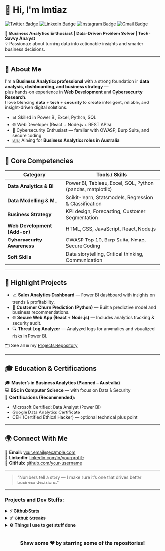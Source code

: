 # 👋 Hi, I'm Imtiaz  
[![Twitter Badge](https://img.shields.io/badge/-Twitter-00acee?style=flat-square&logo=Twitter&logoColor=white)](https://twitter.com/0ximtiaz)
[![Linkedin Badge](https://img.shields.io/badge/-LinkedIn-0e76a8?style=flat-square&logo=Linkedin&logoColor=white)](https://linkedin.com/in/0ximtiaz)
[![Instagram Badge](https://img.shields.io/badge/-Instagram-e4405f?style=flat-square&logo=Instagram&logoColor=white)](https://instagram.com/0ximtiaz/)
[![Gmail Badge](https://img.shields.io/badge/-Gmail-e4405f?style=flat-square&logo=Gmail&logoColor=white)](mailto:0ximtiaz@gmail.com)

🎯 **Business Analytics Enthusiast | Data-Driven Problem Solver | Tech-Savvy Analyst**  
💡 Passionate about turning data into actionable insights and smarter business decisions.

---

## 🚀 About Me
I'm a **Business Analytics professional** with a strong foundation in **data analysis, dashboarding, and business strategy** —  
plus hands-on experience in **Web Development** and **Cybersecurity Research**.  
I love blending **data + tech + security** to create intelligent, reliable, and insight-driven digital solutions.

- 📊 Skilled in Power BI, Excel, Python, SQL  
- 🌐 Web Developer (React + Node.js + REST APIs)  
- 🔐 Cybersecurity Enthusiast — familiar with OWASP, Burp Suite, and secure coding  
- 🇦🇺 Aiming for **Business Analytics roles in Australia**  

---

## 🧩 Core Competencies
| Category | Tools / Skills |
|-----------|----------------|
| **Data Analytics & BI** | Power BI, Tableau, Excel, SQL, Python (pandas, matplotlib) |
| **Data Modelling & ML** | Scikit-learn, Statsmodels, Regression & Classification |
| **Business Strategy** | KPI design, Forecasting, Customer Segmentation |
| **Web Development (Add-on)** | HTML, CSS, JavaScript, React, Node.js |
| **Cybersecurity Awareness** | OWASP Top 10, Burp Suite, Nmap, Secure Coding |
| **Soft Skills** | Data storytelling, Critical thinking, Communication |

---

## 🧰 Highlight Projects
- 📈 **Sales Analytics Dashboard** — Power BI dashboard with insights on trends & profitability.  
- 🤖 **Customer Churn Prediction (Python)** — Built a predictive model and business recommendations.  
- 🌐 **Secure Web App (React + Node.js)** — Includes analytics tracking & security audit.  
- 🔍 **Threat Log Analyzer** — Analyzed logs for anomalies and visualized risks in Power BI.

🗂️ See all in my [Projects Repository](https://github.com/your-username?tab=repositories)

---

## 🎓 Education & Certifications
🎓 **Master’s in Business Analytics (Planned – Australia)**  
💻 **BSc in Computer Science** — with focus on Data & Security  
📜 **Certifications (Recommended):**  
- Microsoft Certified: Data Analyst (Power BI)  
- Google Data Analytics Certificate  
- CEH (Certified Ethical Hacker) — optional technical plus point  

---

## 🌍 Connect With Me
📧 **Email:** your.email@example.com  
🔗 **LinkedIn:** [linkedin.com/in/yourprofile](https://linkedin.com/in/yourprofile)  
🐙 **GitHub:** [github.com/your-username](https://github.com/your-username)

---

> “Numbers tell a story — I make sure it’s one that drives better business decisions.”  

<hr>

### Projects and Dev Stuffs:

<details>
  <summary><b>⚡ Github Stats</b></summary>

  <br />
  <img height="180em" src="https://github-readme-stats.vercel.app/api?username=0ximtiaz&show_icons=true&hide_border=true&&count_private=true&include_all_commits=true" />
  <img height="180em" src="https://github-readme-stats.vercel.app/api/top-langs/?username=0ximtiaz&exclude_repo=KNN-Image-Classification&show_icons=true&hide_border=true&layout=compact&langs_count=8"/>
</details>

<details>
  <summary><b>☄️ Github Streaks</b></summary>

  <br />
  <img height="180em" src="https://github-readme-streak-stats.herokuapp.com/?user=0ximtiaz&hide_border=true" />
</details>

<details>
  <br />
  <summary><b>⚙️ Things I use to get stuff done</b></summary>
  	<ul>
  	    <li><b>OS:</b> Windows 11, Linux (Ubuntu)</li>
	    <li><b>Laptop: </b> Acer (i5 12th)</li>
  	    <li><b>Browser: </b> Brave and Chrome</li>
	    <li><b>Terminal: </b> Hyper, Windows Terminal, ZSH: Oh My Zsh (PowerLevel10k)</li>
	    <li><b>Code Editor:</b> VSCode - The best editor out there</li>
	    <li><b>To Stay Updated:</b> Twitter, Medium and Linkedin</li>
	</ul>
</details>

#

<div align="center">

### Show some ❤️ by starring some of the repositories!

</div>
